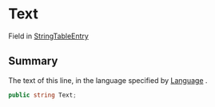 # Text

Field in [StringTableEntry](./)

## Summary

The text of this line, in the language specified by [Language](yarn.unity.stringtableentry.language.md) .

```csharp
public string Text;
```
